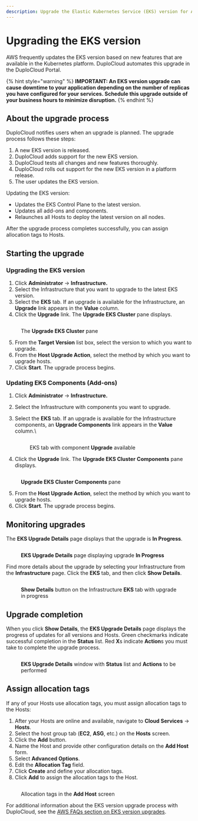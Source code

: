 ```yaml
---
description: Upgrade the Elastic Kubernetes Service (EKS) version for AWS
---
```


# Upgrading the EKS version

AWS frequently updates the EKS version based on new features that are available in the Kubernetes platform. DuploCloud automates this upgrade in the DuploCloud Portal.&#x20;

{% hint style="warning" %}
**IMPORTANT: An EKS version upgrade can cause downtime to your application depending on the number of replicas you have configured for your services. Schedule this upgrade outside of your business hours to minimize disruption.**
{% endhint %}

## About the upgrade process

DuploCloud notifies users when an upgrade is planned. The upgrade process follows these steps:

1. A new EKS version is released.
2. DuploCloud adds support for the new EKS version.
3. DuploCloud tests all changes and new features thoroughly.
4. DuploCloud rolls out support for the new EKS version in a platform release.
5. The user updates the EKS version.

Updating the EKS version:

* Updates the EKS Control Plane to the latest version.
* Updates all add-ons and components.
* Relaunches all Hosts to deploy the latest version on all nodes.

After the upgrade process completes successfully, you can assign allocation tags to Hosts.

## Starting the upgrade&#x20;

### Upgrading the EKS version

1. Click **Administrator** -> **Infrastructure.**
2. Select the Infrastructure that you want to upgrade to the latest EKS version.
3. Select the **EKS** tab. If an upgrade is available for the Infrastructure, an **Upgrade** link appears in the **Value** column.
4. Click the **Upgrade** link. The **Upgrade EKS Cluster** pane displays.

<div align="left">

<figure><img src="../../../.gitbook/assets/screenshot-nimbusweb.me-2024.03.04-15_02_49.png" alt=""><figcaption><p>The <strong>Upgrade EKS Cluster</strong> pane</p></figcaption></figure>

</div>

5. From the **Target Version** list box, select the version to which you want to upgrade.&#x20;
6. From the **Host Upgrade Action**, select the method by which you want to upgrade hosts.
7. Click **Start**. The upgrade process begins.

### Updating EKS Components (Add-ons)

1. Click **Administrator** -> **Infrastructure.**
2. Select the Infrastructure with components you want to upgrade.
3.  Select the **EKS** tab. If an upgrade is available for the Infrastructure components, an **Upgrade Components** link appears in the **Value** column.\


    <figure><img src="../../../.gitbook/assets/screenshot-nimbusweb.me-2024.02.27-13_23_09.png" alt=""><figcaption><p>EKS tab with component <strong>Upgrade</strong> available</p></figcaption></figure>
4. Click the **Upgrade** link. The **Upgrade EKS Cluster** **Components** pane displays.

<div align="left">

<figure><img src="../../../.gitbook/assets/image (10) (5).png" alt=""><figcaption><p><strong>Upgrade EKS Cluster Components</strong> pane</p></figcaption></figure>

</div>

5. From the **Host Upgrade Action**, select the method by which you want to upgrade hosts.
6. Click **Start**. The upgrade process begins.

## Monitoring upgrades&#x20;

The **EKS Upgrade Details** page displays that the upgrade is **In Progress**.

<figure><img src="../../../.gitbook/assets/EKS upgrade.png" alt=""><figcaption><p><strong>EKS Upgrade Details</strong> page displaying upgrade <strong>In Progress</strong></p></figcaption></figure>

Find more details about the upgrade by selecting your Infrastructure from the **Infrastructure** page. Click the **EKS** tab, and then click **Show Details**.&#x20;

<figure><img src="../../../.gitbook/assets/AWS_EKS_Upgrade3.png" alt=""><figcaption><p><strong>Show Details</strong> button on the Infrastructure <strong>EKS</strong> tab with upgrade in progress</p></figcaption></figure>

## Upgrade completion

When you click **Show Details**, the **EKS Upgrade Details** page displays the progress of updates for all versions and Hosts. Green checkmarks indicate successful completion in the **Status** list. Red **X**s indicate **Action**s you must take to complete the upgrade process.

<figure><img src="../../../.gitbook/assets/AWS_EKS_Upgrade4.png" alt=""><figcaption><p><strong>EKS Upgrade Details</strong> window with <strong>Status</strong> list and <strong>Actions</strong> to be performed </p></figcaption></figure>

## Assign allocation tags

If any of your Hosts use allocation tags, you must assign allocation tags to the Hosts:

1. After your Hosts are online and available, navigate to **Cloud Services** -> **Hosts**.
2. Select the host group tab (**EC2**, **ASG**, etc.) on the **Hosts** screen.&#x20;
3. Click the **Add** button.
4. Name the Host and provide other configuration details on the **Add Host** form.
5. Select **Advanced Options**.
6. Edit the **Allocation Tag** field.&#x20;
7. Click **Create** and define your allocation tags.
8. Click **Add** to assign the allocation tags to the Host.

<figure><img src="../../../.gitbook/assets/screenshot-nimbusweb.me-2024.02.18-12_29_01.png" alt=""><figcaption><p>Allocation tags in the <strong>Add Host</strong> screen</p></figcaption></figure>

For additional information about the EKS version upgrade process with DuploCloud, see the [AWS FAQs section on EKS version upgrades](../../../aws-user-guide/aws-faq.md#eks-version-upgrade-faqs).                    &#x20;
